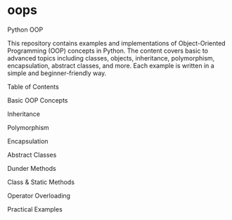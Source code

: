 # oops
Python OOP

This repository contains examples and implementations of Object-Oriented Programming (OOP) concepts in Python. The content covers basic to advanced topics including classes, objects, inheritance, polymorphism, encapsulation, abstract classes, and more. Each example is written in a simple and beginner-friendly way.

Table of Contents

Basic OOP Concepts

Inheritance

Polymorphism

Encapsulation

Abstract Classes

Dunder Methods

Class & Static Methods

Operator Overloading

Practical Examples

